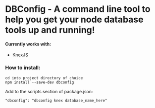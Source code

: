 # DBConfig - A command line tool to help you get your node database tools up and running!

#### Currently works with:
 - KnexJS

### How to install:
```
cd into project directory of choice
npm install --save-dev dbconfig
```

Add to the scripts section of package.json:
```
"dbconfig": "dbconfig knex database_name_here"
```
